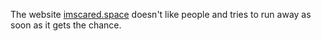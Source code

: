 The website [imscared.space](https://imscared.space) doesn't like people and tries to run away as soon as it gets the chance.
